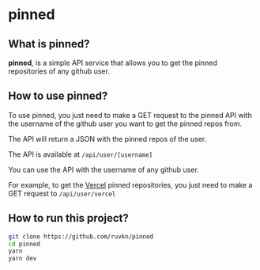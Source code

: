 # pinned

## What is pinned?

**pinned**, is a simple API service that allows you to get the pinned repositories of any github user.

## How to use pinned?

To use pinned, you just need to make a GET request to the pinned API with the username of the github user you want to get the pinned repos from.

The API will return a JSON with the pinned repos of the user.

The API is available at `/api/user/[username]`

You can use the API with the username of any github user.

For example, to get the [Vercel](https://vercel.com/) pinned repositories, you just need to make a GET request to `/api/user/vercel`

## How to run this project?

```bash
git clone https://github.com/ruvkn/pinned
cd pinned
yarn
yarn dev
```
